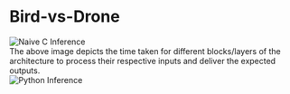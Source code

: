 # Bird-vs-Drone

![Naive C Inference](https://github.com/user-attachments/assets/f1d632f5-1ffe-4db8-ae67-32d5551c4017)<br>
The above image depicts the time taken for different blocks/layers of the architecture to process their respective inputs and deliver the expected outputs.<br>
![Python Inference](https://github.com/user-attachments/assets/526e00d5-e80a-4f90-90bc-75d30465fafe)
